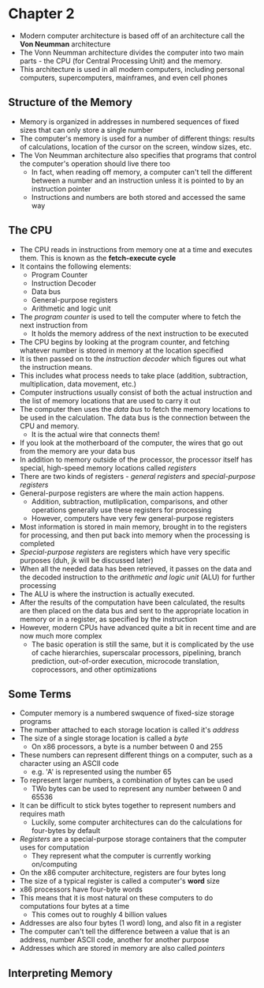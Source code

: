 # Chapter 2

- Modern computer architecture is based off of an architecture call the **Von Neumman** architecture
- The Vonn Neumman architecture divides the computer into two main parts - the CPU (for Central Processing Unit) and the memory.
- This architecture is used in all modern computers, including personal computers, supercomputers, mainframes, and even cell phones

## Structure of the Memory

- Memory is organized in addresses in numbered sequences of fixed sizes that can only store a single number
- The computer's memory is used for a number of different things: results of calculations, location of the cursor on the screen, window sizes, etc.
- The Von Neumman architecture also specifies that programs that control the computer's operation should live there too
    - In fact, when reading off memory, a computer can't tell the different between a number and an instruction unless it is pointed to by an instruction pointer
    - Instructions and numbers are both stored and accessed the same way


## The CPU

- The CPU reads in instructions from memory one at a time and executes them. This is known as the **fetch-execute cycle**
- It contains the following elements:
    - Program Counter
    - Instruction Decoder
    - Data bus
    - General-purpose registers
    - Arithmetic and logic unit
- The *program counter* is used to tell the computer where to fetch the next instruction from
    - It holds the memory address of the next instruction to be executed
- The CPU begins by looking at the program counter, and fetching whatever number is stored in memory at the location specified
- It is then passed on to the *instruction decoder* which figures out what the instruction means.
- This includes what process needs to take place (addition, subtraction, multiplication, data movement, etc.)
- Computer instructions usually consist of both the actual instruction and the list of memory locations that are used to carry it out
- The computer then uses the *data bus* to fetch the memory locations to be used in the calculation. The data bus is the connection between the CPU and memory.
    - It is the actual wire that connects them!
- If you look at the motherboard of the computer, the wires that go out from the memory are your data bus
- In addition to memory outside of the processor, the processor itself has special, high-speed memory locations called *registers*
- There are two kinds of registers - *general registers* and *special-purpose registers*
- General-purpose registers are where the main action happens.
    - Addition, subtraction, mutliplication, comparisons, and other operations generally use these registers for processing
    - However, computers have very few general-purpose registers
- Most information is stored in main memory, brought in to the registers for processing, and then put back into memory when the processing is completed
- *Special-purpose registers* are registers which have very specific purposes (duh, jk will be discussed later)
- When all the needed data has been retrieved, it passes on the data and the decoded instruction to the *arithmetic and logic unit* (ALU) for further processing
- The ALU is where the instruction is actually executed.
- After the results of the computation have been calculated, the results are then placed on the data bus and sent to the appropriate location in memory or in a register, as specified by the instruction
- However, modern CPUs have advanced quite a bit in recent time and are now much more complex
    - The basic operation is still the same, but it is complicated by the use of cache hierarchies, superscalar processors, pipelining, branch prediction, out-of-order execution, microcode translation, coprocessors, and other optimizations

## Some Terms
- Computer memory is a numbered swquence of fixed-size storage programs
- The number attached to each storage location is called it's *address*
- The size of a single storage location is called a *byte*
    - On x86 processors, a byte is a number between 0 and 255
- These numbers can represent different things on a computer, such as a character using an ASCII code
    - e.g. 'A' is represented using the number 65
- To represent larger numbers, a combination of bytes can be used
    - TWo bytes can be used to represent any number between 0 and 65536
- It can be difficult to stick bytes together to represent numbers and requires math
    - Luckily, some computer architectures can do the calculations for four-bytes by default
- *Registers* are a special-purpose storage containers that the computer uses for computation
    - They represent what the computer is currently working on/computing
- On the x86 computer architecture, registers are four bytes long
- The size of a typical register is called a computer's **word** size
- x86 processors have four-byte words
- This means that it is most natural on these computers to do computations four bytes at a time
    - This comes out to roughly 4 billion values
- Addresses are also four bytes (1 word) long, and also fit in a register
- The computer can't tell the difference between a value that is an address, number ASCII code, another for another purpose
- Addresses which are stored in memory are also called *pointers*


## Interpreting Memory

